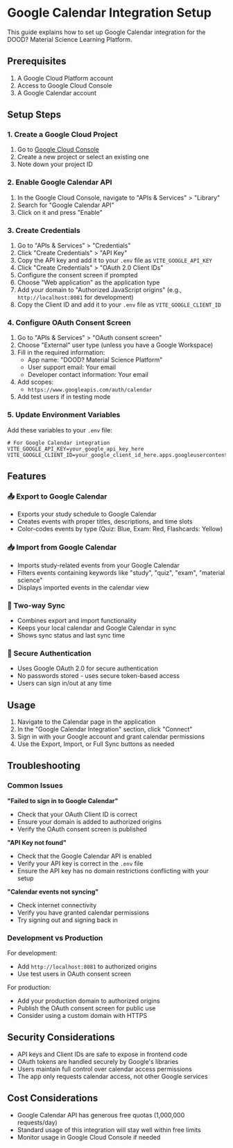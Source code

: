 # Google Calendar Integration Setup

This guide explains how to set up Google Calendar integration for the DOOD? Material Science Learning Platform.

## Prerequisites

1. A Google Cloud Platform account
2. Access to Google Cloud Console
3. A Google Calendar account

## Setup Steps

### 1. Create a Google Cloud Project

1. Go to [Google Cloud Console](https://console.cloud.google.com/)
2. Create a new project or select an existing one
3. Note down your project ID

### 2. Enable Google Calendar API

1. In the Google Cloud Console, navigate to "APIs & Services" > "Library"
2. Search for "Google Calendar API"
3. Click on it and press "Enable"

### 3. Create Credentials

1. Go to "APIs & Services" > "Credentials"
2. Click "Create Credentials" > "API Key"
3. Copy the API key and add it to your `.env` file as `VITE_GOOGLE_API_KEY`
4. Click "Create Credentials" > "OAuth 2.0 Client IDs"
5. Configure the consent screen if prompted
6. Choose "Web application" as the application type
7. Add your domain to "Authorized JavaScript origins" (e.g., `http://localhost:8081` for development)
8. Copy the Client ID and add it to your `.env` file as `VITE_GOOGLE_CLIENT_ID`

### 4. Configure OAuth Consent Screen

1. Go to "APIs & Services" > "OAuth consent screen"
2. Choose "External" user type (unless you have a Google Workspace)
3. Fill in the required information:
   - App name: "DOOD? Material Science Platform"
   - User support email: Your email
   - Developer contact information: Your email
4. Add scopes:
   - `https://www.googleapis.com/auth/calendar`
5. Add test users if in testing mode

### 5. Update Environment Variables

Add these variables to your `.env` file:

```env
# For Google Calendar integration
VITE_GOOGLE_API_KEY=your_google_api_key_here
VITE_GOOGLE_CLIENT_ID=your_google_client_id_here.apps.googleusercontent.com
```

## Features

### 📤 Export to Google Calendar
- Exports your study schedule to Google Calendar
- Creates events with proper titles, descriptions, and time slots
- Color-codes events by type (Quiz: Blue, Exam: Red, Flashcards: Yellow)

### 📥 Import from Google Calendar
- Imports study-related events from your Google Calendar
- Filters events containing keywords like "study", "quiz", "exam", "material science"
- Displays imported events in the calendar view

### 🔄 Two-way Sync
- Combines export and import functionality
- Keeps your local calendar and Google Calendar in sync
- Shows sync status and last sync time

### 🔐 Secure Authentication
- Uses Google OAuth 2.0 for secure authentication
- No passwords stored - uses secure token-based access
- Users can sign in/out at any time

## Usage

1. Navigate to the Calendar page in the application
2. In the "Google Calendar Integration" section, click "Connect"
3. Sign in with your Google account and grant calendar permissions
4. Use the Export, Import, or Full Sync buttons as needed

## Troubleshooting

### Common Issues

**"Failed to sign in to Google Calendar"**
- Check that your OAuth Client ID is correct
- Ensure your domain is added to authorized origins
- Verify the OAuth consent screen is published

**"API Key not found"**
- Check that the Google Calendar API is enabled
- Verify your API key is correct in the `.env` file
- Ensure the API key has no domain restrictions conflicting with your setup

**"Calendar events not syncing"**
- Check internet connectivity
- Verify you have granted calendar permissions
- Try signing out and signing back in

### Development vs Production

For development:
- Add `http://localhost:8081` to authorized origins
- Use test users in OAuth consent screen

For production:
- Add your production domain to authorized origins
- Publish the OAuth consent screen for public use
- Consider using a custom domain with HTTPS

## Security Considerations

- API keys and Client IDs are safe to expose in frontend code
- OAuth tokens are handled securely by Google's libraries
- Users maintain full control over calendar access permissions
- The app only requests calendar access, not other Google services

## Cost Considerations

- Google Calendar API has generous free quotas (1,000,000 requests/day)
- Standard usage of this integration will stay well within free limits
- Monitor usage in Google Cloud Console if needed